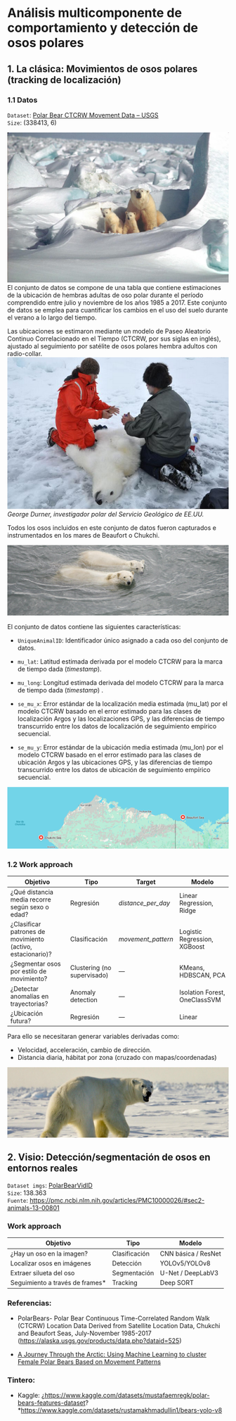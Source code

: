 # Análisis multicomponente de comportamiento y detección de osos polares

## 1. La clásica: **Movimientos de osos polares (tracking de localización)**

### 1.1 Datos

``Dataset``: [Polar Bear CTCRW Movement Data – USGS](https://alaska.usgs.gov/data/polarBear/polarBear_CTCRWlocations_chukchiBeaufort_1985-2017/polarBear_CTCRWlocations_chukchiBeaufort_1985-2017.zip)  
``Size``: (338413, 6)

![alt text](mom_cubs2_adj_1.jpg)
El conjunto de datos se compone de una tabla que contiene estimaciones de la ubicación de hembras adultas de oso polar durante el período comprendido entre julio y noviembre de los años 1985 a 2017. Este conjunto de datos se emplea para cuantificar los cambios en el uso del suelo durante el verano a lo largo del tiempo. 

Las ubicaciones se estimaron mediante un modelo de Paseo Aleatorio Continuo Correlacionado en el Tiempo (CTCRW, por sus siglas en inglés), ajustado al seguimiento por satélite de osos polares hembra adultos con radio-collar. 
![](image.png) _George Durner, investigador polar del Servicio Geológico de EE.UU._

Todos los osos incluidos en este conjunto de datos fueron capturados e instrumentados en los mares de Beaufort o Chukchi.

![alt text](two_polar_bears_swimming_10-11-2009_USGS.jpg)


El conjunto de datos contiene las siguientes características:

+ ``UniqueAnimalID``: Identificador único asignado a cada oso del conjunto de datos.

+ ``mu_lat``: Latitud estimada derivada por el modelo CTCRW para la marca de tiempo dada (_timestamp_).

+ ``mu_long``: Longitud estimada derivada del modelo CTCRW para la marca de tiempo dada (_timestamp_)     .

+ ``se_mu_x``: Error estándar de la localización media estimada (mu_lat) por el modelo CTCRW basado en el error estimado para las clases de localización Argos y las localizaciones GPS, y las diferencias de tiempo transcurrido entre los datos de localización de seguimiento empírico secuencial.

+ ``se_mu_y``: Error estándar de la ubicación media estimada (mu_lon) por el modelo CTCRW basado en el error estimado para las clases de ubicación Argos y las ubicaciones GPS, y las diferencias de tiempo transcurrido entre los datos de ubicación de seguimiento empírico secuencial.

![alt text](image-1.png)

### 1.2 Work approach

| Objetivo                                  | Tipo                  | Target                | Modelo                     |
|-------------------------------------------|-----------------------|-----------------------|-------------------------------------|
| ¿Qué distancia media recorre según sexo o edad? | Regresión             | _distance_per_day_      | Linear Regression, Ridge            |
| ¿Clasificar patrones de movimiento (activo, estacionario)? | Clasificación         | _movement_pattern_ | Logistic Regression, XGBoost        |
| ¿Segmentar osos por estilo de movimiento? | Clustering (no supervisado) | —                     | KMeans, HDBSCAN, PCA                |
| ¿Detectar anomalías en trayectorias?      | Anomaly detection     | —                     | Isolation Forest, OneClassSVM       |
| ¿Ubicación futura?      | Regresión     | —                     | Linear       |

Para ello se necesitaran generar variables derivadas como:
+ Velocidad, acceleración, cambio de dirección.
+ Distancia diaria, hábitat por zona (cruzado con mapas/coordenadas)

![alt text](large_polar_bear_4-1-2009_Mike_Lockhart.jpg)  

## 2. Visio: **Detección/segmentación de osos en entornos reales**

``Dataset imgs``: 
[PolarBearVidID](https://zenodo.org/records/7564529)  
``Size``: 138.363  
``Fuente``: https://pmc.ncbi.nlm.nih.gov/articles/PMC10000026/#sec2-animals-13-00801 


### Work approach
| Objetivo         |             Tipo             | Modelo            |
|---------------|-------------------------------|------------------|
| ¿Hay un oso en la imagen? | Clasificación   | CNN básica / ResNet |
| Localizar osos en imágenes | Detección      | YOLOv5/YOLOv8      | 
| Extraer silueta del oso    | Segmentación   | U-Net / DeepLabV3  |
| Seguimiento a través de frames* | Tracking   | Deep SORT         |





### Referencias:

* PolarBears- Polar Bear Continuous Time-Correlated Random Walk (CTCRW) Location Data Derived from Satellite Location Data, Chukchi and Beaufort Seas, July-November 1985-2017 (https://alaska.usgs.gov/products/data.php?dataid=525)


* [A Journey Through the Arctic: Using Machine Learning to cluster Female Polar Bears Based on Movement Patterns](https://medium.com/@viritaromero/a-journey-through-the-arctic-using-machine-learning-to-cluster-female-polar-bears-based-on-8a2870c5e53b)



### Tintero:

* Kaggle: ¿https://www.kaggle.com/datasets/mustafaemregk/polar-bears-features-dataset?
*https://www.kaggle.com/datasets/rustamakhmadullin1/bears-yolo-v8